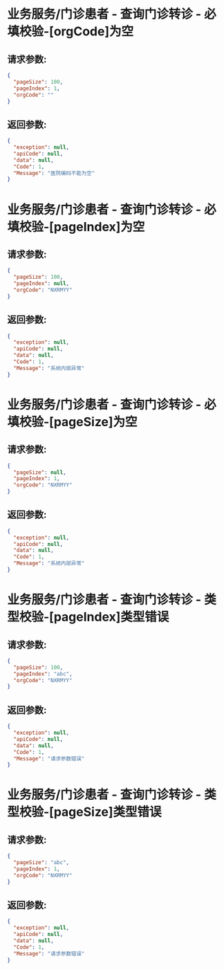 
# 业务服务/门诊患者 - 查询门诊转诊 - 必填校验-[orgCode]为空
## 请求参数:
``` json
{
  "pageSize": 100,
  "pageIndex": 1,
  "orgCode": ""
}
```
## 返回参数:
``` json
{
  "exception": null,
  "apiCode": null,
  "data": null,
  "Code": 1,
  "Message": "医院编码不能为空"
}
```
# 业务服务/门诊患者 - 查询门诊转诊 - 必填校验-[pageIndex]为空
## 请求参数:
``` json
{
  "pageSize": 100,
  "pageIndex": null,
  "orgCode": "NXRMYY"
}
```
## 返回参数:
``` json
{
  "exception": null,
  "apiCode": null,
  "data": null,
  "Code": 1,
  "Message": "系统内部异常"
}
```
# 业务服务/门诊患者 - 查询门诊转诊 - 必填校验-[pageSize]为空
## 请求参数:
``` json
{
  "pageSize": null,
  "pageIndex": 1,
  "orgCode": "NXRMYY"
}
```
## 返回参数:
``` json
{
  "exception": null,
  "apiCode": null,
  "data": null,
  "Code": 1,
  "Message": "系统内部异常"
}
```
# 业务服务/门诊患者 - 查询门诊转诊 - 类型校验-[pageIndex]类型错误
## 请求参数:
``` json
{
  "pageSize": 100,
  "pageIndex": "abc",
  "orgCode": "NXRMYY"
}
```
## 返回参数:
``` json
{
  "exception": null,
  "apiCode": null,
  "data": null,
  "Code": 1,
  "Message": "请求参数错误"
}
```
# 业务服务/门诊患者 - 查询门诊转诊 - 类型校验-[pageSize]类型错误
## 请求参数:
``` json
{
  "pageSize": "abc",
  "pageIndex": 1,
  "orgCode": "NXRMYY"
}
```
## 返回参数:
``` json
{
  "exception": null,
  "apiCode": null,
  "data": null,
  "Code": 1,
  "Message": "请求参数错误"
}
```